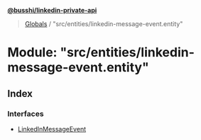 **[@busshi/linkedin-private-api](../README.md)**

> [Globals](../globals.md) / "src/entities/linkedin-message-event.entity"

# Module: "src/entities/linkedin-message-event.entity"

## Index

### Interfaces

* [LinkedInMessageEvent](../interfaces/_src_entities_linkedin_message_event_entity_.linkedinmessageevent.md)
